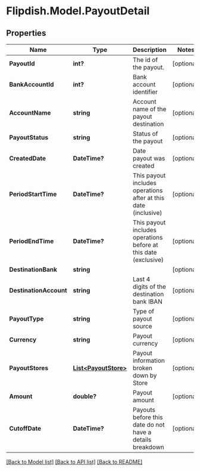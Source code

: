 # Flipdish.Model.PayoutDetail
## Properties

Name | Type | Description | Notes
------------ | ------------- | ------------- | -------------
**PayoutId** | **int?** | The id of the payout. | [optional] 
**BankAccountId** | **int?** | Bank account identifier | [optional] 
**AccountName** | **string** | Account name of the payout destination | [optional] 
**PayoutStatus** | **string** | Status of the payout | [optional] 
**CreatedDate** | **DateTime?** | Date payout was created | [optional] 
**PeriodStartTime** | **DateTime?** | This payout includes operations after at this date (inclusive) | [optional] 
**PeriodEndTime** | **DateTime?** | This payout includes operations before at this date (exclusive) | [optional] 
**DestinationBank** | **string** |  | [optional] 
**DestinationAccount** | **string** | Last 4 digits of the destination bank IBAN | [optional] 
**PayoutType** | **string** | Type of payout source | [optional] 
**Currency** | **string** | Payout currency | [optional] 
**PayoutStores** | [**List&lt;PayoutStore&gt;**](PayoutStore.md) | Payout information broken down by Store | [optional] 
**Amount** | **double?** | Payout amount | [optional] 
**CutoffDate** | **DateTime?** | Payouts before this date do not have a details breakdown | [optional] 

[[Back to Model list]](../README.md#documentation-for-models) [[Back to API list]](../README.md#documentation-for-api-endpoints) [[Back to README]](../README.md)

